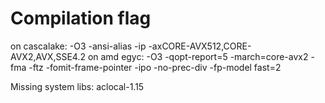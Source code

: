 # Compilation flag

on cascalake: -O3  -ansi-alias -ip -axCORE-AVX512,CORE-AVX2,AVX,SSE4.2
on amd egyc: -O3 -qopt-report=5 -march=core-avx2 -fma -ftz -fomit-frame-pointer -ipo -no-prec-div -fp-model fast=2


Missing system libs:
aclocal-1.15
